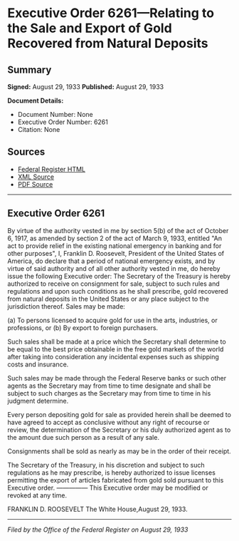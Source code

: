 # Executive Order 6261—Relating to the Sale and Export of Gold Recovered from Natural Deposits

## Summary

**Signed:** August 29, 1933
**Published:** August 29, 1933

**Document Details:**
- Document Number: None
- Executive Order Number: 6261
- Citation: None

## Sources
- [Federal Register HTML](https://www.presidency.ucsb.edu/documents/executive-order-6261-relating-the-sale-and-export-gold-recovered-from-natural-deposits)
- [XML Source](None)
- [PDF Source](None)

---

## Executive Order 6261

By virtue of the authority vested in me by section 5(b) of the act of October 6, 1917, as amended by section 2 of the act of March 9, 1933, entitled "An act to provide relief in the existing national emergency in banking and for other purposes", I, Franklin D. Roosevelt, President of the United States of America, do declare that a period of national emergency exists, and by virtue of said authority and of all other authority vested in me, do hereby issue the following Executive order:
The Secretary of the Treasury is hereby authorized to receive on consignment for sale, subject to such rules and regulations and upon such conditions as he shall prescribe, gold recovered from natural deposits in the United States or any place subject to the jurisdiction thereof. Sales may be made:

(a) To persons licensed to acquire gold for use in the arts, industries, or professions, or
(b) By export to foreign purchasers.

Such sales shall be made at a price which the Secretary shall determine to be equal to the best price obtainable in the free gold markets of the world after taking into consideration any incidental expenses such as shipping costs and insurance.

Such sales may be made through the Federal Reserve banks or such other agents as the Secretary may from time to time designate and shall be subject to such charges as the Secretary may from time to time in his judgment determine.

Every person depositing gold for sale as provided herein shall be deemed to have agreed to accept as conclusive without any right of recourse or review, the determination of the Secretary or his duly authorized agent as to the amount due such person as a result of any sale.

Consignments shall be sold as nearly as may be in the order of their receipt.

The Secretary of the Treasury, in his discretion and subject to such regulations as he may prescribe, is hereby authorized to issue licenses permitting the export of articles fabricated from gold sold pursuant to this Executive order.
—————
This Executive order may be modified or revoked at any time.

FRANKLIN D. ROOSEVELT
The White House,August 29, 1933.

---

*Filed by the Office of the Federal Register on August 29, 1933*

